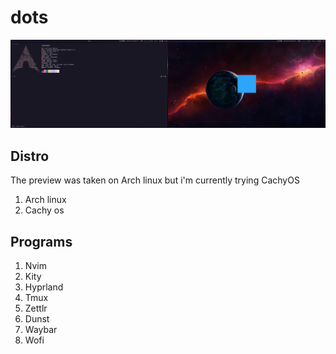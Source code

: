 # dots
![image](image.png)
## Distro
The preview was taken on Arch linux but i'm currently trying CachyOS
1. Arch linux
2. Cachy os
## Programs
1. Nvim
2. Kity
3. Hyprland
4. Tmux
5. Zettlr
6. Dunst
7. Waybar
8. Wofi
